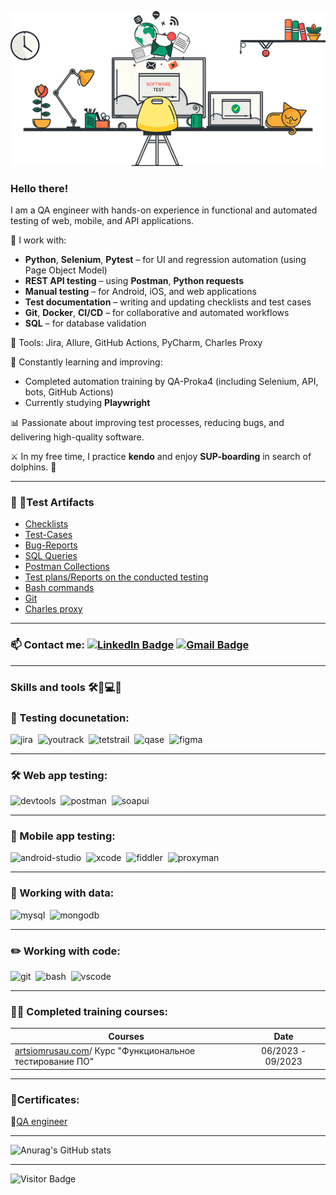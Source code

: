 ![Header](https://github.com/TimtestQA/TimtestQA/blob/main/assets/Logo.png)
### Hello there!

I am a QA engineer with hands-on experience in functional and automated testing of web, mobile, and API applications.

🚀 I work with:
- **Python**, **Selenium**, **Pytest** – for UI and regression automation (using Page Object Model)
- **REST API testing** – using **Postman**, **Python requests**
- **Manual testing** – for Android, iOS, and web applications
- **Test documentation** – writing and updating checklists and test cases
- **Git**, **Docker**, **CI/CD** – for collaborative and automated workflows
- **SQL** – for database validation

🔧 Tools: Jira, Allure, GitHub Actions, PyCharm, Charles Proxy

🧠 Constantly learning and improving:
- Completed automation training by QA-Proka4 (including Selenium, API, bots, GitHub Actions)
- Currently studying **Playwright**

📊 Passionate about improving test processes, reducing bugs, and delivering high-quality software.

⚔️ In my free time, I practice **kendo** and enjoy **SUP-boarding** in search of dolphins. 🐬

---

###  📁 🐜Test Artifacts

- [Checklists](https://github.com/TimtestQA/checklist)
- [Test-Cases](https://github.com/TimtestQA/Test-cases)
- [Bug-Reports](https://github.com/TimtestQA/Bug-reports)
- [SQL Queries](https://github.com/TimtestQA/SQL)
- [Postman Collections](https://www.postman.com/supply-geoscientist-41924051/workspace/petstore/collection/25676439-86b8b22c-1e7a-42d7-911d-7099cd44ce29?action=share&creator=25676439)
- [Test plans/Reports on the conducted testing ](https://github.com/TimtestQA/Test-plans_Reports-of-testing.git)
- [Bash commands](https://github.com/TimtestQA/Bash.git)
- [Git](https://github.com/TimtestQA/git.git)
- [Charles proxy](https://github.com/TimtestQA/Charles.git)


---
### 📫 Contact me: [![LinkedIn Badge](https://img.shields.io/badge/-Timofey%20Kuznetsov-blue?style=flat&logo=LinkedIn&logoColor=white)](https://www.linkedin.com/in/qa-timofey-kuznetsov/) [![Gmail Badge](https://img.shields.io/badge/-Gmail-red?style=flat&logo=Gmail&logoColor=white)](mailto:kendo.sportchannel@gmail.com)


---
### Skills and tools 🛠💪💻💡 


### 📁 Testing docunetation:

<div>
  <img src="https://cdn.jsdelivr.net/gh/devicons/devicon/icons/jira/jira-original.svg" title="jira" alt="jira" width="40" height="40"/>&nbsp
  <img src="https://upload.wikimedia.org/wikipedia/commons/thumb/8/8d/YouTrack_Icon.svg/1024px-YouTrack_Icon.svg.png?20200803082248" title="youtrack" alt="youtrack" width="40" height="40"/>&nbsp
  <img src="https://codahosted.io/packs/21236/unversioned/assets/LOGO/ba1091c59bab89cd2fd0f289622731fe16113d7b00905abe64759c313a4b73b76c1b0426076ed76cb74752234c734131df46992d5b8b48fc13e264240e4f7119f736cfeb64df36ded54b5cbf6198b9cadedf18dd0cac5c7dbcd16e6336c29363cd1292ba" title="testrail" alt="tetstrail" width="40" height="40"/>&nbsp
  <img src="https://luna1.co/eb0187.png" title="qase" alt="qase" width="40" height="40"/>&nbsp
  <img src="https://cdn.jsdelivr.net/gh/devicons/devicon/icons/figma/figma-original.svg" title="figma" alt="figma" width="40" height="40"/>&nbsp
</div>

---

### 🛠 Web app testing:

<div>
  <img src="https://d33wubrfki0l68.cloudfront.net/38b5c953a4667366685d55db55d057c86db1fc54/a0fdc/static/acae6b24d940347661ca901ea07f47c1/chrome-dev-logo-icon.png" title="devtools" alt="devtools" width="40" height="40"/>&nbsp
  <img src="https://uxwing.com/wp-content/themes/uxwing/download/brands-and-social-media/postman-icon.png" title="postman" alt="postman" width="40" height="40"/>&nbsp
  <img src="https://static0.smartbear.co/smartbearbrand/media/images/home/soapui-icon.svg" title="soapui" alt="soapui" width="40" height="40"/>&nbsp
</div>

---

### 📱 Mobile app testing:

<div>
  <img src="https://cdn.jsdelivr.net/gh/devicons/devicon/icons/androidstudio/androidstudio-original.svg" title="android-studio" alt="android-studio" width="40" height="40"/>&nbsp
  <img src="https://cdn.jsdelivr.net/gh/devicons/devicon/icons/xcode/xcode-original.svg" title="xcode" alt="xcode" width="40" height="40"/>&nbsp
  <img src="https://www.megaleechers.com/storage/Fiddler-Everywhere-Icon.png" title="fiddler" alt="fiddler" width="40" height="40"/>&nbsp
  <img src="https://pbs.twimg.com/profile_images/1589614420766126080/slAIVDtr_400x400.jpg" title="proxyman" alt="proxyman" width="40" height="40"/>&nbsp
</div>


---

### 💾 Working with data:

<div>
  <img src="https://cdn.jsdelivr.net/gh/devicons/devicon/icons/mysql/mysql-original.svg" title="mysql" alt="mysql" width="40" height="40"/>&nbsp
  <img src="https://cdn.jsdelivr.net/gh/devicons/devicon/icons/mongodb/mongodb-original.svg" title="mongodb" alt="mongodb" width="40" height="40"/>&nbsp
</div>

---

### ✏️ Working with code:

<div>
  <img src="https://cdn.jsdelivr.net/gh/devicons/devicon/icons/git/git-original.svg" title="git" alt="git" width="40" height="40"/>&nbsp
  <img src="https://upload.wikimedia.org/wikipedia/commons/thumb/4/4b/Bash_Logo_Colored.svg/1024px-Bash_Logo_Colored.svg.png?20180723054350" title="bash" alt="bash" width="40" height="40"/>&nbsp
  <img src="https://cdn.jsdelivr.net/gh/devicons/devicon/icons/vscode/vscode-original.svg" title="vscode" alt="vscode" width="40" height="40"/>&nbsp
  
</div>

---

### 👨‍🎓 Completed training courses:

| Courses                                                           | Date              |
| ----------------------------------------------------------------| :---------------: |
| [artsiomrusau.com](https://artsiomrusau.com/)/ Курс "Функциональное тестирование ПО"              | 06/2023 - 09/2023 |

---
### 📜Certificates:

🔗[QA engineer](https://v2.coreapp.ai/certificate/pdf/64e9b340f0453533f4d1fa30)

---

![Anurag's GitHub stats](https://github-readme-stats.vercel.app/api?username=TimtestQA&show_icons=true&theme=radical)

---

![Visitor Badge](https://visitor-badge.laobi.icu/badge?page_id=TimtestQA)
